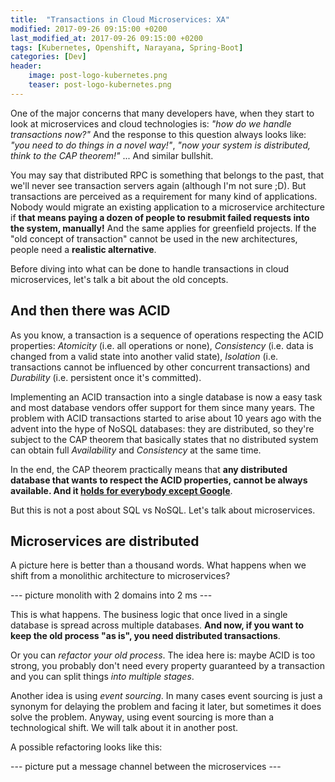 ```yaml
---
title:  "Transactions in Cloud Microservices: XA"
modified: 2017-09-26 09:15:00 +0200
last_modified_at: 2017-09-26 09:15:00 +0200
tags: [Kubernetes, Openshift, Narayana, Spring-Boot]
categories: [Dev]
header:
    image: post-logo-kubernetes.png
    teaser: post-logo-kubernetes.png
---
```

One of the major concerns that many developers have, when they start to look at microservices and cloud technologies is: *"how do we handle transactions now?"* 
And the response to this question always looks like: *"you need to do things in a novel way!"*, *"now your system is distributed, think to the CAP theorem!"* ...
And similar bullshit.

You may say that distributed RPC is something that belongs to the past, that we'll never see transaction servers again (although I'm not sure ;D).
But transactions are perceived as a requirement for many kind of applications.
Nobody would migrate an existing application to a microservice architecture if **that means paying a dozen of people to resubmit failed requests into the system, manually!**
And the same applies for greenfield projects. If the "old concept of transaction" cannot be used in the new architectures, people need a **realistic alternative**.

Before diving into what can be done to handle transactions in cloud microservices, let's talk a bit about the old concepts.

## And then there was ACID

As you know, a transaction is a sequence of operations respecting the ACID properties: 
*Atomicity* (i.e. all operations or none), 
*Consistency* (i.e. data is changed from a valid state into another valid state), 
*Isolation* (i.e. transactions cannot be influenced by other concurrent transactions) and 
*Durability* (i.e. persistent once it's committed).

Implementing an ACID transaction into a single database is now a easy task and most database vendors offer support for them since many years.
The problem with ACID transactions started to arise about 10 years ago with the advent into the hype of NoSQL databases: they are distributed, 
so they're subject to the CAP theorem that basically states that no distributed system can obtain full *Availability* and *Consistency* at the same time.

In the end, the CAP theorem practically means that **any distributed database that wants to respect the ACID properties, cannot be always available.
And it [holds for everybody except Google](https://research.google.com/pubs/pub45855.html)**.

But this is not a post about SQL vs NoSQL. Let's talk about microservices.

## Microservices are distributed

A picture here is better than a thousand words. What happens when we shift from a monolithic architecture to microservices?

--- picture monolith with 2 domains into 2 ms ---

This is what happens. The business logic that once lived in a single database is spread across multiple databases.
**And now, if you want to keep the old process "as is", you need distributed transactions**. 

Or you can *refactor your old process*. The idea here is: maybe ACID is too strong, you probably don't need every property
guaranteed by a transaction and you can split things *into multiple stages*.

Another idea is using *event sourcing*. In many cases event sourcing is just a synonym for delaying the problem and facing it later, 
but sometimes it does solve the problem. Anyway, using event sourcing is more than a technological shift. We will talk about it in another post.

A possible refactoring looks like this:

--- picture put a message channel between the microservices ---

